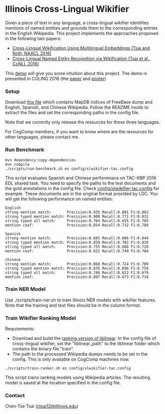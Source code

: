 # Illinois Cross-Lingual Wikifier
Given a piece of text in any language, a cross-lingual wikifier identifies mentions of named entities and grounds them to the corresponding entries in the English Wikipedia. This project implements the approaches proposed in the following two papers:
* <a href="http://cogcomp.cs.illinois.edu/papers/TsaiRo16b.pdf" target="_blank">Cross-Lingual Wikification Using Multilingual Embeddings (Tsai and Roth, NAACL 2016)</a> 
* <a href="http://cogcomp.cs.illinois.edu/papers/TsaiMaRo16.pdf" target="_blank">Cross-Lingual Named Entity Recognition via Wikification (Tsai et al., CoNLL 2016)</a> 

This <a href="http://cogcomp.cs.illinois.edu/page/demo_view/xl_wikifier" target="_blank">demo</a> will give you some intuition about this project. The demo is presented in COLING 2016 (the [paper](http://cogcomp.cs.illinois.edu/page/publication_view/809) and [poster](http://cogcomp.cs.illinois.edu/files/posters/poster.pdf))

### Setup

Download [this file](http://cogcomp.cs.illinois.edu/Data/ccgPapersData/ctsai12/xlwikifier-mapdb.tar.gz) which contains MapDB indices of FreeBase dump and English, Spanish, and Chinese Wikipedia. Follow the README inside to extract the files and set the corresponding paths in the config file.

Note that we currently only release the resources for these three languages.

For CogComp members, if you want to know where are the resources for other languages, please contact me.

### Run Benchmark
```
mvn dependency:copy-dependencies
mvn compile
./scripts/run-benchmark.sh es config/xlwikifier-tac.config
```
This script evaluates Spanish and Chinese performnace on TAC-KBP 2016 EDL shared task. You need to specify the paths to the test documents and the gold annotations in the config file. Check [config/xlwikifier-tac.config](https://github.com/cttsai/illinois-cross-lingual-wikifier/blob/master/config/xlwikifier-tac.config) for example. These documents are in the original format provided by LDC. You will get the following performance on named entities:

```
English
strong mention match:       Precision:0.935 Recall:0.801 F1:0.863
strong typed mention match: Precision:0.900 Recall:0.771 F1:0.831
string typed all match:     Precision:0.764 Recall:0.655 F1:0.705
mention ceaf:               Precision:0.854 Recall:0.732 F1:0.788

Spanish 
strong mention match:       Precision:0.885 Recall:0.806 F1:0.844
strong typed mention match: Precision:0.859 Recall:0.782 F1:0.819
string typed all match:     Precision:0.755 Recall:0.688 F1:0.720
mention ceaf:               Precision:0.822 Recall:0.749 F1:0.784

Chinese
strong mention match:       Precision:0.868 Recall:0.724 F1:0.789
strong typed mention match: Precision:0.835 Recall:0.696 F1:0.759
string typed all match:     Precision:0.746 Recall:0.622 F1:0.679
mention ceaf:               Precision:0.807 Recall:0.673 F1:0.734
```
### Train NER Model

Use ./scripts/train-ner.sh to train Illinois NER models with wikifier features. Note that the training and test files should be in the column format. 

### Train Wikifier Ranking Model
Requirements:
* Download and build the <a href="https://www.csie.ntu.edu.tw/~cjlin/libsvmtools/#large_scale_ranksvm" target="_blank">ranking version of liblinear</a>. In the config file of cross-lingual wikifier, set the "liblinear_path" to the liblinear folder which contains the binary file "train".
* The path to the processed Wikipedia dumps needs to be set in the config. This is only available on CogComp machines now.
```
./scripts/train-ranker.sh es config/xlwikifier-tac.config
```
This script trains ranking models using Wikipedia articles. The resulting model is saved at the location specified in the config file.  

### Contact
Chen-Tse Tsai (ctsai12@illinois.edu)
